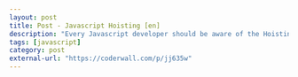 ```yaml
---
layout: post
title: Post - Javascript Hoisting [en]
description: "Every Javascript developer should be aware of the Hoisting concept, which can potentially produce side-effects if ignored. Hoisting is about how Javascript deals with scoping for var declarations."
tags: [javascript]
category: post
external-url: "https://coderwall.com/p/jj635w"
---
```

